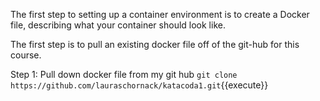 The first step to setting up a container environment is to create a Docker file, describing what your container should look like. 

The first step is to pull an existing docker file off of the git-hub for this course.  

Step 1:
Pull down docker file from my git hub
`git clone https://github.com/lauraschornack/katacoda1.git`{{execute}}


